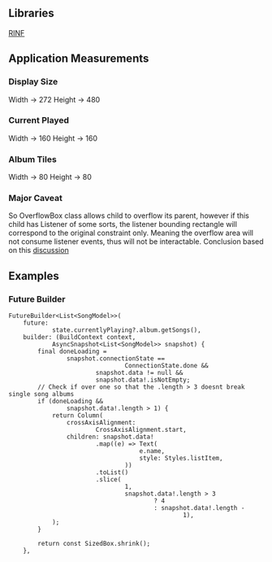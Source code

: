 ## Libraries
[RINF](https://rinf.cunarist.com/frequently-asked-questions/#how-can-i-await-a-response)

## Application Measurements

### Display Size
Width -> 272
Height -> 480

### Current Played
Width -> 160
Height -> 160

### Album Tiles
Width -> 80
Height -> 80

### Major Caveat
So OverflowBox class allows child to overflow its parent,
however if this child has Listener of some sorts,
the listener bounding rectangle will correspond to the original constraint only.
Meaning the overflow area will not consume listener events, thus will not be
interactable.
Conclusion based on this [discussion](https://github.com/flutter/flutter/issues/61316)


## Examples

### Future Builder
```
FutureBuilder<List<SongModel>>(
	future:
			state.currentlyPlaying?.album.getSongs(),
	builder: (BuildContext context,
			AsyncSnapshot<List<SongModel>> snapshot) {
		final doneLoading =
				snapshot.connectionState ==
								ConnectionState.done &&
						snapshot.data != null &&
						snapshot.data!.isNotEmpty;
		// Check if over one so that the .length > 3 doesnt break single song albums
		if (doneLoading &&
				snapshot.data!.length > 1) {
			return Column(
				crossAxisAlignment:
						CrossAxisAlignment.start,
				children: snapshot.data!
						.map((e) => Text(
									e.name,
									style: Styles.listItem,
								))
						.toList()
						.slice(
								1,
								snapshot.data!.length > 3
										? 4
										: snapshot.data!.length -
												1),
			);
		}

		return const SizedBox.shrink();
	},
```